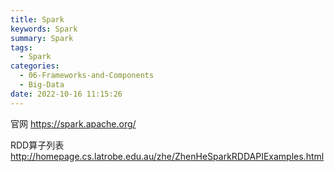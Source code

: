 ```yaml
---
title: Spark
keywords: Spark
summary: Spark
tags:
  - Spark
categories:
  - 06-Frameworks-and-Components
  - Big-Data
date: 2022-10-16 11:15:26
---
```


官网 https://spark.apache.org/

RDD算子列表 http://homepage.cs.latrobe.edu.au/zhe/ZhenHeSparkRDDAPIExamples.html